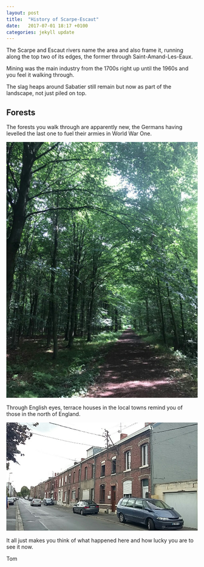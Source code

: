 ```yaml
---
layout: post
title:  "History of Scarpe-Escaut"
date:   2017-07-01 18:17 +0100
categories: jekyll update
---
```

The Scarpe and Escaut rivers name the area and also frame it, running along the top two of its edges, the former through Saint-Amand-Les-Eaux.

Mining was the main industry from the 1700s right up until the 1960s and you feel it walking through.

The slag heaps around Sabatier still remain but now as part of the landscape, not just piled on top.

## Forests

The forests you walk through are apparently new, the Germans having levelled the last one to fuel their armies in World War One.

![A path through the scarpe-escaut forest shaded by the treetops](https://github.com/tombye/trexit/raw/gh-pages/assets/images/scarpe-escaut-forest.jpg)

Through English eyes, terrace houses in the local towns remind you of those in the north of England.

![A terrace of houses in a town near Beuvrages](https://github.com/tombye/trexit/raw/gh-pages/assets/images/street-of-terrace-houses.jpg)

It all just makes you think of what happened here and how lucky you are to see it now.

Tom
